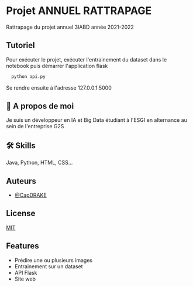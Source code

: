
# Projet ANNUEL RATTRAPAGE

Rattrapage du projet annuel 3IABD année 2021-2022

## Tutoriel

Pour exécuter le projet, exécuter l'entrainement du dataset dans le notebook puis démarrer l'application flask

```bash
  python api.py
```
Se rendre ensuite à l'adresse 127.0.0.1:5000
## 🚀 A propos de moi
Je suis un développeur en IA et Big Data étudiant à l'ESGI en alternance au sein de l'entreprise G2S


## 🛠 Skills
Java, Python, HTML, CSS...


## Auteurs

- [@CapDRAKE](https://www.github.com/CapDRAKE)


## License

[MIT](https://choosealicense.com/licenses/mit/)


## Features

- Prédire une ou plusieurs images
- Entrainement sur un dataset
- API Flask
- Site web

